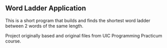 ## Word Ladder Application

This is a short program that builds and finds the shortest word ladder between 2 words of the same length.

Project originally based and original files from UIC Programming Practicum course.
